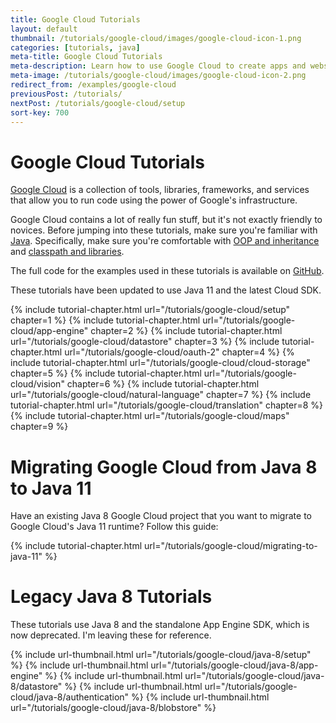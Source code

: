 ```yaml
---
title: Google Cloud Tutorials
layout: default
thumbnail: /tutorials/google-cloud/images/google-cloud-icon-1.png
categories: [tutorials, java]
meta-title: Google Cloud Tutorials
meta-description: Learn how to use Google Cloud to create apps and websites!
meta-image: /tutorials/google-cloud/images/google-cloud-icon-2.png
redirect_from: /examples/google-cloud
previousPost: /tutorials/
nextPost: /tutorials/google-cloud/setup
sort-key: 700
---
```


# Google Cloud Tutorials

[Google Cloud](https://cloud.google.com/) is a collection of tools, libraries, frameworks, and services that allow you to run code using the power of Google's infrastructure.

Google Cloud contains a lot of really fun stuff, but it's not exactly friendly to novices. Before jumping into these tutorials, make sure you're familiar with [Java](/tutorials/java). Specifically, make sure you're comfortable with [OOP and inheritance](/tutorials/java/inheritance) and [classpath and libraries](/tutorials/java/libraries).

The full code for the examples used in these tutorials is available on [GitHub](https://github.com/KevinWorkman/GoogleCloudExamples).

These tutorials have been updated to use Java 11 and the latest Cloud SDK.

{% include tutorial-chapter.html url="/tutorials/google-cloud/setup" chapter=1 %}
{% include tutorial-chapter.html url="/tutorials/google-cloud/app-engine" chapter=2 %}
{% include tutorial-chapter.html url="/tutorials/google-cloud/datastore" chapter=3 %}
{% include tutorial-chapter.html url="/tutorials/google-cloud/oauth-2" chapter=4 %}
{% include tutorial-chapter.html url="/tutorials/google-cloud/cloud-storage" chapter=5 %}
{% include tutorial-chapter.html url="/tutorials/google-cloud/vision" chapter=6 %}
{% include tutorial-chapter.html url="/tutorials/google-cloud/natural-language" chapter=7 %}
{% include tutorial-chapter.html url="/tutorials/google-cloud/translation" chapter=8 %}
{% include tutorial-chapter.html url="/tutorials/google-cloud/maps" chapter=9 %}

# Migrating Google Cloud from Java 8 to Java 11

Have an existing Java 8 Google Cloud project that you want to migrate to Google Cloud's Java 11 runtime? Follow this guide:

{% include tutorial-chapter.html url="/tutorials/google-cloud/migrating-to-java-11" %}

# Legacy Java 8 Tutorials

These tutorials use Java 8 and the standalone App Engine SDK, which is now deprecated. I'm leaving these for reference.

<div class="thumbnail-link-container">
{% include url-thumbnail.html url="/tutorials/google-cloud/java-8/setup" %}
{% include url-thumbnail.html url="/tutorials/google-cloud/java-8/app-engine" %}
{% include url-thumbnail.html url="/tutorials/google-cloud/java-8/datastore" %}
{% include url-thumbnail.html url="/tutorials/google-cloud/java-8/authentication" %}
{% include url-thumbnail.html url="/tutorials/google-cloud/java-8/blobstore" %}
</div>
